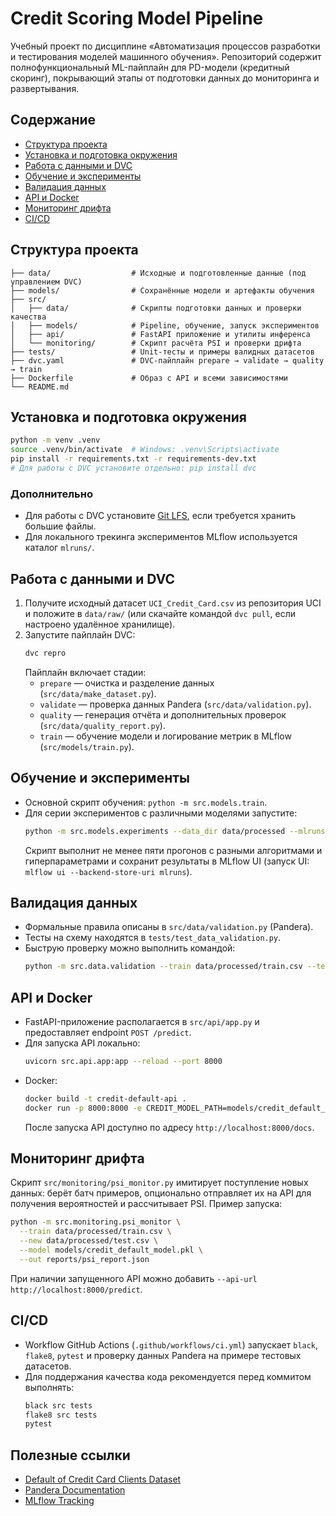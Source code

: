 # Credit Scoring Model Pipeline

Учебный проект по дисциплине «Автоматизация процессов разработки и тестирования моделей машинного обучения». Репозиторий содержит полнофункциональный ML-пайплайн для PD-модели (кредитный скоринг), покрывающий этапы от подготовки данных до мониторинга и развертывания.

## Содержание
- [Структура проекта](#структура-проекта)
- [Установка и подготовка окружения](#установка-и-подготовка-окружения)
- [Работа с данными и DVC](#работа-с-данными-и-dvc)
- [Обучение и эксперименты](#обучение-и-эксперименты)
- [Валидация данных](#валидация-данных)
- [API и Docker](#api-и-docker)
- [Мониторинг дрифта](#мониторинг-дрифта)
- [CI/CD](#cicd)

## Структура проекта
```
├── data/                  # Исходные и подготовленные данные (под управлением DVC)
├── models/                # Сохранённые модели и артефакты обучения
├── src/
│   ├── data/              # Скрипты подготовки данных и проверки качества
│   ├── models/            # Pipeline, обучение, запуск экспериментов
│   ├── api/               # FastAPI приложение и утилиты инференса
│   └── monitoring/        # Скрипт расчёта PSI и проверки дрифта
├── tests/                 # Unit-тесты и примеры валидных датасетов
├── dvc.yaml               # DVC-пайплайн prepare → validate → quality → train
├── Dockerfile             # Образ с API и всеми зависимостями
└── README.md
```

## Установка и подготовка окружения
```bash
python -m venv .venv
source .venv/bin/activate  # Windows: .venv\Scripts\activate
pip install -r requirements.txt -r requirements-dev.txt
# Для работы с DVC установите отдельно: pip install dvc
```

### Дополнительно
- Для работы с DVC установите [Git LFS](https://git-lfs.com/), если требуется хранить большие файлы.
- Для локального трекинга экспериментов MLflow используется каталог `mlruns/`.

## Работа с данными и DVC
1. Получите исходный датасет `UCI_Credit_Card.csv` из репозитория UCI и положите в `data/raw/` (или скачайте командой `dvc pull`, если настроено удалённое хранилище).
2. Запустите пайплайн DVC:
   ```bash
   dvc repro
   ```
   Пайплайн включает стадии:
   - `prepare` — очистка и разделение данных (`src/data/make_dataset.py`).
   - `validate` — проверка данных Pandera (`src/data/validation.py`).
   - `quality` — генерация отчёта и дополнительных проверок (`src/data/quality_report.py`).
   - `train` — обучение модели и логирование метрик в MLflow (`src/models/train.py`).

## Обучение и эксперименты
- Основной скрипт обучения: `python -m src.models.train`.
- Для серии экспериментов с различными моделями запустите:
  ```bash
  python -m src.models.experiments --data_dir data/processed --mlruns_dir mlruns
  ```
  Скрипт выполнит не менее пяти прогонов с разными алгоритмами и гиперпараметрами и сохранит результаты в MLflow UI (запуск UI: `mlflow ui --backend-store-uri mlruns`).

## Валидация данных
- Формальные правила описаны в `src/data/validation.py` (Pandera).
- Тесты на схему находятся в `tests/test_data_validation.py`.
- Быструю проверку можно выполнить командой:
  ```bash
  python -m src.data.validation --train data/processed/train.csv --test data/processed/test.csv --out data/processed/validation_report.json
  ```

## API и Docker
- FastAPI-приложение располагается в `src/api/app.py` и предоставляет endpoint `POST /predict`.
- Для запуска API локально:
  ```bash
  uvicorn src.api.app:app --reload --port 8000
  ```
- Docker:
  ```bash
  docker build -t credit-default-api .
  docker run -p 8000:8000 -e CREDIT_MODEL_PATH=models/credit_default_model.pkl credit-default-api
  ```
  После запуска API доступно по адресу `http://localhost:8000/docs`.

## Мониторинг дрифта
Скрипт `src/monitoring/psi_monitor.py` имитирует поступление новых данных: берёт батч примеров, опционально отправляет их на API для получения вероятностей и рассчитывает PSI. Пример запуска:
```bash
python -m src.monitoring.psi_monitor \
  --train data/processed/train.csv \
  --new data/processed/test.csv \
  --model models/credit_default_model.pkl \
  --out reports/psi_report.json
```
При наличии запущенного API можно добавить `--api-url http://localhost:8000/predict`.

## CI/CD
- Workflow GitHub Actions (`.github/workflows/ci.yml`) запускает `black`, `flake8`, `pytest` и проверку данных Pandera на примере тестовых датасетов.
- Для поддержания качества кода рекомендуется перед коммитом выполнять:
  ```bash
  black src tests
  flake8 src tests
  pytest
  ```

## Полезные ссылки
- [Default of Credit Card Clients Dataset](https://archive.ics.uci.edu/dataset/350/default+of+credit+card+clients)
- [Pandera Documentation](https://pandera.readthedocs.io/)
- [MLflow Tracking](https://mlflow.org/docs/latest/tracking.html)
